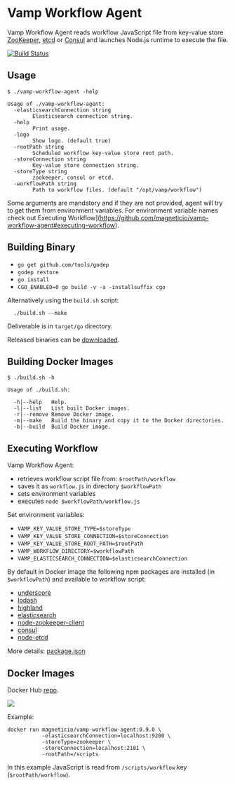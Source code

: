 # Vamp Workflow Agent

Vamp Workflow Agent reads workflow JavaScript file from key-value store [ZooKeeper](https://zookeeper.apache.org/), [etcd](https://coreos.com/etcd/docs/latest/) or [Consul](https://consul.io/) and launches Node.js runtime to execute the file.

[![Build Status](https://travis-ci.org/magneticio/vamp-workflow-agent.svg?branch=master)](https://travis-ci.org/magneticio/vamp-workflow-agent)

## Usage

```
$ ./vamp-workflow-agent -help
                                       
Usage of ./vamp-workflow-agent:
  -elasticsearchConnection string
        Elasticsearch connection string.
  -help
        Print usage.
  -logo
        Show logo. (default true)
  -rootPath string
        Scheduled workflow key-value store root path.
  -storeConnection string
        Key-value store connection string.
  -storeType string
        zookeeper, consul or etcd.
  -workflowPath string
        Path to workflow files. (default "/opt/vamp/workflow")
```

Some arguments are mandatory and if they are not provided, agent will try to get them from environment variables. 
For environment variable names check out Executing Workflow](https://github.com/magneticio/vamp-workflow-agent#executing-workflow).

## Building Binary

- `go get github.com/tools/godep`
- `godep restore`
- `go install`
- `CGO_ENABLED=0 go build -v -a -installsuffix cgo`

Alternatively using the `build.sh` script:
```
  ./build.sh --make
```
Deliverable is in `target/go` directory.

Released binaries can be [downloaded](https://bintray.com/magnetic-io/downloads/vamp-workflow-agent).
 
## Building Docker Images

```
$ ./build.sh -h

Usage of ./build.sh:

  -h|--help   Help.
  -l|--list   List built Docker images.
  -r|--remove Remove Docker image.
  -m|--make   Build the binary and copy it to the Docker directories.
  -b|--build  Build Docker image.

```

## Executing Workflow

Vamp Workflow Agent:

- retrieves workflow script file from: `$rootPath/workflow`
- saves it as `workflow.js` in directory `$workflowPath`
- sets environment variables
- executes `node $workflowPath/workflow.js`

Set environment variables:

- `VAMP_KEY_VALUE_STORE_TYPE=$storeType`
- `VAMP_KEY_VALUE_STORE_CONNECTION=$storeConnection`
- `VAMP_KEY_VALUE_STORE_ROOT_PATH=$rootPath`
- `VAMP_WORKFLOW_DIRECTORY=$workflowPath`
- `VAMP_ELASTICSEARCH_CONNECTION=$elasticsearchConnection`

By default in Docker image the following npm packages are installed (in `$workflowPath`) and available to workflow script:

- [underscore](https://github.com/jashkenas/underscore)
- [lodash](https://github.com/elastic/elasticsearch-js)
- [highland](https://github.com/caolan/highland)
- [elasticsearch](https://github.com/elastic/elasticsearch-js)
- [node-zookeeper-client](https://github.com/alexguan/node-zookeeper-client)
- [consul](https://github.com/silas/node-consul)
- [node-etcd](https://github.com/stianeikeland/node-etcd)

More details: [package.json](https://github.com/magneticio/vamp-workflow-agent/blob/master/package.json)

## Docker Images

Docker Hub [repo](https://hub.docker.com/r/magneticio/vamp-workflow-agent/).

[![](https://badge.imagelayers.io/magneticio/vamp-workflow-agent:0.9.0.svg)](https://imagelayers.io/?images=magneticio/vamp-workflow-agent:0.9.0)

Example:

```
docker run magneticio/vamp-workflow-agent:0.9.0 \
           -elasticsearchConnection=localhost:9200 \
           -storeType=zookeeper \
           -storeConnection=localhost:2181 \
           -rootPath=/scripts
```

In this example JavaScript is read from `/scripts/workflow` key (`$rootPath/workflow`).
